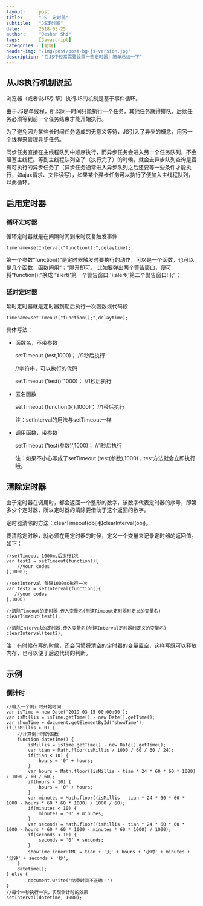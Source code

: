 ```yaml
---
layout:     post
title:      "JS——定时器"
subtitle:   "JS定时器"
date:       2018-03-25
author:     "Deshan Shi"
tags:       [Javascript]
categories : [前端]
header-img: "/img/post/post-bg-js-version.jpg"
description: "在JS中经常需要设置一些定时器，简单总结一下"
---
```



## 从JS执行机制说起

浏览器（或者说JS引擎）执行JS的机制是基于事件循环。

由于JS是单线程，所以同一时间只能执行一个任务，其他任务就得排队，后续任务必须等到前一个任务结束才能开始执行。

为了避免因为某些长时间任务造成的无意义等待，JS引入了异步的概念，用另一个线程来管理异步任务。

同步任务直接在主线程队列中顺序执行，而异步任务会进入另一个任务队列，不会阻塞主线程。等到主线程队列空了（执行完了）的时候，就会去异步队列查询是否有可执行的异步任务了（异步任务通常进入异步队列之后还要等一些条件才能执行，如ajax请求、文件读写），如果某个异步任务可以执行了便加入主线程队列，以此循环。

## 启用定时器

### 循环定时器

循环定时器就是在间隔时间到来时反复触发事件

	timename=setInterval("function();",delaytime);

第一个参数“function()”是定时器触发时要执行的动作，可以是一个函数，也可以是几个函数，函数间用“；”隔开即可。
比如要弹出两个警告窗口，便可将“function();”换成 “alert('第一个警告窗口!');alert('第二个警告窗口!');”；

### 延时定时器

延时定时器就是定时器到期后执行一次函数或代码段

	timename=setTimeout("function();",delaytime);

具体写法：

+ 函数名，不带参数

	setTimeout (test,1000)；           //1秒后执行

	//字符串，可以执行的代码

	setTimeout ('test()',1000)；       //1秒后执行

+ 匿名函数

	setTimeout (function(){},1000)；   //1秒后执行

	注：setInterval的用法与setTimeout一样

+ 调用函数，带参数

	setTimeout ('test(参数)',1000)；      //1秒后执行

	注：如果不小心写成了setTimeout (test(参数),1000)；test方法就会立即执行哦。

## 清除定时器

由于定时器在调用时，都会返回一个整形的数字，该数字代表定时器的序号，即第多少个定时器，所以定时器的清除要借助于这个返回的数字。
 
定时器清除的方法：clearTimeout(obj)和clearInterval(obj)。

要清除定时器，就必须在用定时器的时候，定义一个变量来记录定时器的返回值。如下：

	//setTimeout 1000ms后执行1次
	var test1 = setTimeout(function(){
	    //your codes
	},1000);
	 
	//setInterval 每隔1000ms执行一次
	var test2 = setInterval(function(){
	   //your codes
	},1000)
	 
	//清除Timeout的定时器,传入变量名(创建Timeout定时器时定义的变量名)
	clearTimeout(test1);
	 
	//清除Interval的定时器,传入变量名(创建Interval定时器时定义的变量名)
	clearInterval(test2);

注：有时候在写的时候，还会习惯将清空的定时器的变量置空，这样写既可以释放内存，也可以便于后边代码的判断。

## 示例

### 倒计时

	//输入一个倒计时开始时间
	var isTime = new Date('2019-03-15 00:00:00');
	var isMillis = isTime.getTime() - new Date().getTime();
	var showTime = document.getElementById('showTime');
	if(isMillis > 0) {
		//计算倒计时的函数
		function datetime() {
			isMillis = isTime.getTime() - new Date().getTime();
			var tian = Math.floor(isMillis / 1000 / 60 / 60 / 24);
			if(tian < 10) {
				hours = '0' + hours;
			}
			var hours = Math.floor((isMillis - tian * 24 * 60 * 60 * 1000) / 1000 / 60 / 60);
			if(hours < 10) {
				hours = '0' + hours;
			}
			var minutes = Math.floor((isMillis - tian * 24 * 60 * 60 * 1000 - hours * 60 * 60 * 1000) / 1000 / 60);
			if(minutes < 10) {
				minutes = '0' + minutes;
			}
			var seconds = Math.floor((isMillis - tian * 24 * 60 * 60 * 1000 - hours * 60 * 60 * 1000 - minutes * 60 * 1000) / 1000);
			if(seconds < 10) {
				seconds = '0' + seconds;
			}
			showTime.innerHTML = tian + '天' + hours + '小时' + minutes + '分钟' + seconds + '秒';
		}
		datetime();
	} else {
			document.write('结束时间不正确！')
	}
	//每个一秒执行一次，实现倒计时的效果
	setInterval(datetime, 1000);